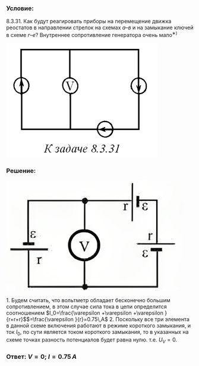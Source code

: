 ###  Условие: 

$8.3.31.$ Как будут реагировать приборы на перемещение движка реостатов в направлении стрелок на схемах $а–в$ и на замыкание ключей в схеме $г–е$? Внутреннее сопротивление генератора очень мало$^{∗)}$ 

![|408x306, 67%](../../img/8.3.31/statement.png) 

###  Решение: 

![|477x296, 51%](../../img/8.3.31/1.png) 

1\. Будем считать, что вольтметр обладает бесконечно большим сопротивлением, в этом случае сила тока в цепи определится соотношением $I_0=\frac{\varepsilon +\varepsilon +\varepsilon }{r+r+r}$$=\frac{\varepsilon }{r}=0.75\,А$ 2\. Поскольку все три элемента в данной схеме включения работают в режиме короткого замыкания, и ток $I_0$, по сути является током короткого замыкания, то в указанных на схеме точках разность потенциалов будет равна нулю. т.е. $U_V=0$. 

###  Ответ: $V = 0;$ $I = 0.75 \,А$ 
